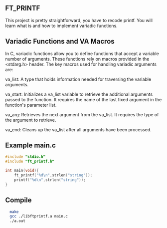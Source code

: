 
## FT_PRINTF

This project is pretty straightforward, you have to recode printf. You will learn what is and how to implement variadic
functions.






## Variadic Functions and VA Macros
In C, variadic functions allow you to define functions that accept a variable number of arguments. These functions rely on macros provided in the <stdarg.h> header. The key macros used for handling variadic arguments are:
	
  va_list: A type that holds information needed for traversing the variable arguments.
  
  va_start: Initializes a va_list variable to retrieve the additional arguments passed to the function. It requires the name of the last fixed argument in the function's parameter list.
  
  va_arg: Retrieves the next argument from the va_list. It requires the type of the argument to retrieve.
  
  va_end: Cleans up the va_list after all arguments have been processed.








## Example main.c


```C
#include "stdio.h"
#include "ft_printf.h"

int main(void){
    ft_printf("%d\n",strlen("string"));
	printf("%d\n",strlen("string"));
}
```
## Compile

```bash
  make
  gcc ./libftprintf.a main.c
  ./a.out
```

  
